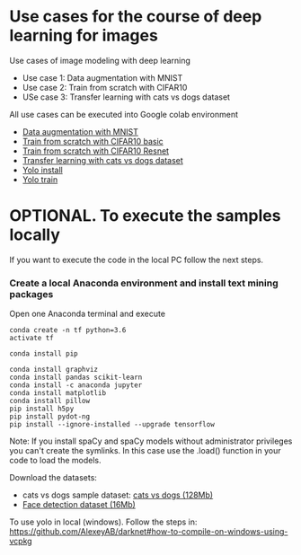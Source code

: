 # Use cases for the course of deep learning for images

Use cases of image modeling with deep learning

- Use case 1: Data augmentation with MNIST
- Use case 2: Train from scratch with CIFAR10
- USe case 3: Transfer learning with cats vs dogs dataset

All use cases can be executed into Google colab environment

* [Data augmentation with MNIST]( https://colab.research.google.com/github/sueiras/deep_learning_images/blob/master/01_mnist_data_augmentation.ipynb)
* [Train from scratch with CIFAR10 basic]( https://colab.research.google.com/github/sueiras/deep_learning_images/blob/master/02_1_cifar10_VGG_based_architecture.ipynb)
* [Train from scratch with CIFAR10 Resnet]( https://colab.research.google.com/github/sueiras/deep_learning_images/blob/master/02_2_cifar10_resnet.ipynb)
* [Transfer learning with cats vs dogs dataset]( https://colab.research.google.com/github/sueiras/deep_learning_images/blob/master/03_transfer_learning_cats_vs_dogs.ipynb)
* [Yolo install]( https://colab.research.google.com/github/sueiras/deep_learning_images/blob/master/yolo/install_yolo.ipynb)
 * [Yolo train]( https://colab.research.google.com/github/sueiras/deep_learning_images/blob/master/yolo/train_yolo.ipynb)


# OPTIONAL. To execute the samples locally

If you want to execute the code in the local PC follow the next steps.

### Create a local Anaconda environment and install text mining packages

Open one Anaconda terminal and execute

```
conda create -n tf python=3.6
activate tf

conda install pip

conda install graphviz
conda install pandas scikit-learn
conda install -c anaconda jupyter 
conda install matplotlib
conda install pillow 
pip install h5py
pip install pydot-ng
pip install --ignore-installed --upgrade tensorflow 

```
Note: If you install spaCy and spaCy models without administrator privileges you can't create the symlinks. In this case use the .load() function in your code to load the models.


Download the datasets:

* cats vs dogs sample dataset: [cats vs dogs (128Mb)](https://s3-eu-west-1.amazonaws.com/training-dl/cats_dogs_sample.tar.gz)
* [Face detection dataset (16Mb)](https://s3-eu-west-1.amazonaws.com/training-dl/face_detection_dataset.zip)


To use yolo in local (windows). Follow the steps in: https://github.com/AlexeyAB/darknet#how-to-compile-on-windows-using-vcpkg




